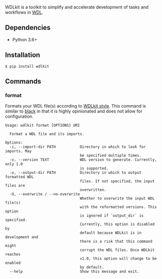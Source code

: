 WDLkit is a toolkit to simplify and accelerate development of tasks and workflows in [WDL](https://openwdl.org/).

## Dependencies

* Python 3.6+

## Installation

`$ pip install wdlkit`

## Commands

### format

Formats your WDL file(s) according to [WDLkit style](docs/style.md). This command is similar to [black](https://github.com/psf/black) in that it is highly opinionated and does not allow for configuration.

```
Usage: wdlkit format [OPTIONS] URI

  Format a WDL file and its imports.

Options:
  -i, --import-dir PATH           Directory in which to look for imports. May
                                  be specified multiple times.
  -v, --version TEXT              WDL version to generate. Currently, only 1.0
                                  is supported.
  -o, --output-dir PATH           Directory in which to output formatted WDL
                                  files. If not specified, the input files are
                                  overwritten.
  -O, --overwrite / --no-overwrite
                                  Whether to overwrite the input WDL file(s)
                                  with the reformatted versions. This option
                                  is ignored if `output_dir` is specified.
                                  Currently, this option is disabled by
                                  default because WDLkit is in development and
                                  there is a risk that this command might
                                  corrupt the WDL files. Once WDLkit reaches
                                  v1.0, this option will change to be enabled
                                  by default.
  --help                          Show this message and exit.
```
